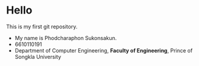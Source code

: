 # Hello
This is my first git repository.
* My name is Phodcharaphon Sukonsakun.
* 6610110191
* Department of Computer Engineering, **Faculty of Engineering**, Prince of Songkla University
